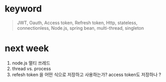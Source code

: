 # keyword
> JWT, Oauth, Access token, Refresh token, Http, stateless, connectionless, 
> Node.js, spring bean, multi-thread, singleton

# next week
1. node.js 멀티 쓰레드 
2. thread vs. process
3. refesh token 을 어떤 식으로 저장하고 사용하는가? access token도 저장하나 ?